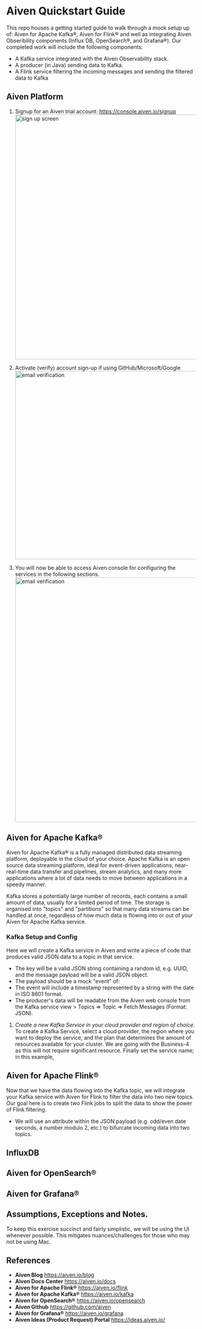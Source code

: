 # Aiven Quickstart Guide

This repo houses a getting started guide to walk through a mock setup up of: Aiven for Apache Kafka®, Aiven for Flink® and well as integrating Aiven Obseribility components (Influx DB, OpenSearch®, and Grafana®).
Our completed work will include the following components:
 - A Kafka service integrated with the Aiven Observability stack. 
 - A producer (in Java) sending data to Kafka.
 - A Flink service filtering the incoming messages and sending the filtered data to Kafka


## Aiven Platform
1. Signup for an Aiven trial account: https://console.aiven.io/signup <img width="650" alt="sign up screen" src="https://github.com/curious-jen/aiven/assets/165078304/83561e45-d464-4713-9e2f-839e60a638bc">

2. Activate (verify) account sign-up if using GitHub/Microsoft/Google <img width="500" alt="email verification" src="https://github.com/curious-jen/aiven/assets/165078304/0330cd88-65ec-44c4-ab89-7fd1561ea66e">

3. You will now be able to access Aiven console for configuring the services in the following sections. <img width="650" alt="email verification" src="https://github.com/curious-jen/aiven/assets/165078304/314d152b-a473-4626-8ac8-96aa40a86f81">



## Aiven for Apache Kafka®
Aiven for Apache Kafka® is a fully managed distributed data streaming platform, deployable in the cloud of your choice. Apache Kafka is an open source data streaming platform, ideal for event-driven applications, near-real-time data transfer and pipelines, stream analytics, and many more applications where a lot of data needs to move between applications in a speedy manner.

Kafka stores a potentially large number of records, each contains a small amount of data, usually for a limited period of time. The storage is organised into "topics" and "partitions" so that many data streams can be handled at once, regardless of how much data is flowing into or out of your Aiven for Apache Kafka service.

### Kafka Setup and Config
Here we will create a Kafka service in Aiven and write a piece of code that produces valid JSON data to a topic in that service. 
 - The key will be a valid JSON string containing a random id, e.g. UUID, and the message payload will be a valid JSON object. 
 - The payload should be a mock  "event" of: 
 - The event will include a timestamp represented by a string with the date in ISO 8601 format. 
 - The producer's data will be readable from the Aiven web console from the Kafka service view > Topics => Topic => Fetch Messages (Format: JSON).

1. *Create a new Kafka Service in your cloud provider and region of choice.* To create a Kafka Service, select a cloud provider, the region where you want to deploy the service, and the plan that determines the amount of resources available for your cluster. We are going with the Business-4 as this will not require significant resource. Finally set the service name; in this example, 

## Aiven for Apache Flink®
Now that we have the data flowing into the Kafka topic, we will integrate your Kafka service with Aiven for Flink to filter the data into two new topics. Our goal here is to create two Flink jobs to split the data to show the power of Flink filtering.    
 - We will use an attribute within the JSON payload (e.g. odd/even date seconds, a number modulo 2, etc.) to bifurcate incoming data into two topics.  


## InfluxDB 
## Aiven for OpenSearch®
## Aiven for Grafana®

## Assumptions, Exceptions and Notes. 
To keep this exercise succinct and fairly simplistic, we will be using the UI whenever possible. This mitigates nuances/challenges for those who may not be using Mac. 

## References
- **Aiven Blog** https://aiven.io/blog
- **Aiven Docs Center** https://aiven.io/docs
- **Aiven for Apache Flink®** https://aiven.io/flink
- **Aiven for Apache Kafka®** https://aiven.io/kafka
- **Aiven for OpenSearch®** https://aiven.io/opensearch
- **Aiven Github** https://github.com/aiven
- **Aiven for Grafana®** https://aiven.io/grafana
- **Aiven Ideas (Product Request) Portal** https://ideas.aiven.io/ 

